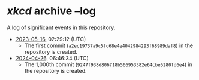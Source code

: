 <!-- SPDX-License-Identifier: CC0-1.0 OR 0BSD -->
# <i>xkcd</i> archive&nbsp;&ndash;log

A log of significant events in this repository.

* <abbr title="May&nbsp;16,&nbsp; 2023">2023-&NoBreak;05-&NoBreak;16</abbr>, 02:29:12&nbsp;(UTC)
  * The first commit (`a2ec19737a9c5fd68e4e4042984293f68989daf8`) in the repository is created.
* <abbr title="April&nbsp;26,&nbsp;2024">2024-&NoBreak;04-&NoBreak;26</abbr>, 06:46:34&nbsp;(UTC)
  * The 1,000th commit (`9247f938d806718b566953382e64cbe5280fd6e4`) in the repository is created.
